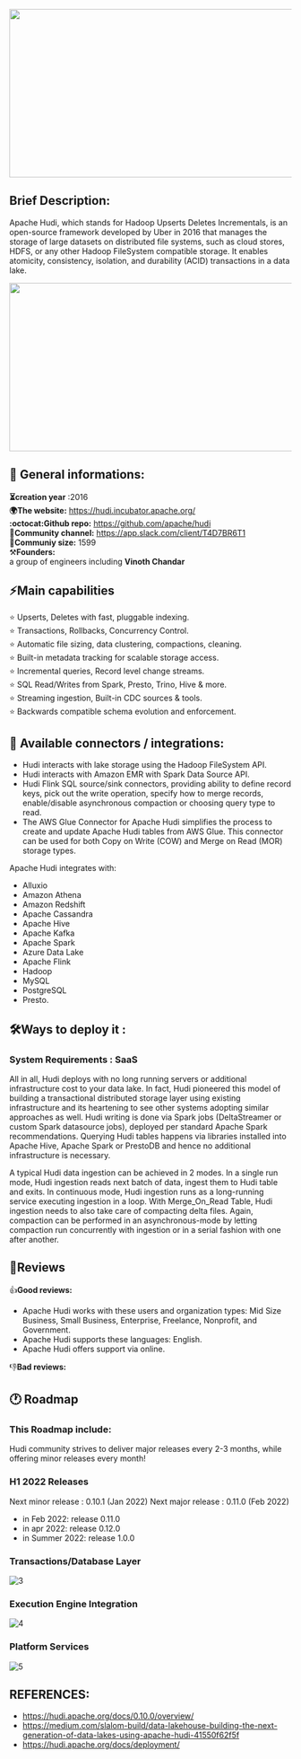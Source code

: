 <p align="center">
    <img width="800" height="300" src="https://user-images.githubusercontent.com/98332222/154753446-17c82ddd-7014-4dd6-a6d7-5931a1933df2.png">
</p>

## Brief Description:<br>
Apache Hudi, which stands for Hadoop Upserts Deletes Incrementals, is an open-source framework developed by Uber in 2016 that manages the storage of large datasets on distributed file systems, such as cloud stores, HDFS, or any other Hadoop FileSystem compatible storage. It enables atomicity, consistency, isolation, and durability (ACID) transactions in a data lake.
<p align="center">
    <img width="800" height="300" src="https://user-images.githubusercontent.com/98332222/154754502-57282974-83d4-4c00-894a-678e4b981321.jpg">
</p>

## :bookmark: General informations:
**:hourglass_flowing_sand:creation year** :2016<br>
**:earth_africa:The website:** https://hudi.incubator.apache.org/<br>
**:octocat:Github repo:** https://github.com/apache/hudi<br>
**:email:Community channel:** 
https://app.slack.com/client/T4D7BR6T1<br>
**:floppy_disk:Communiy size:** 
1599<br>
:hammer_and_pick:**Founders:**<br>
a group of engineers including **Vinoth Chandar**<br>
## :zap:Main capabilities
:star: Upserts, Deletes with fast, pluggable indexing.<br>
:star: Transactions, Rollbacks, Concurrency Control.<br>
:star: Automatic file sizing, data clustering, compactions, cleaning.<br>
:star: Built-in metadata tracking for scalable storage access.<br>
:star: Incremental queries, Record level change streams.<br>
:star: SQL Read/Writes from Spark, Presto, Trino, Hive & more.<br>
:star: Streaming ingestion, Built-in CDC sources & tools.<br>
:star: Backwards compatible schema evolution and enforcement.<br>

## :electric_plug: Available connectors / integrations:
- Hudi interacts with lake storage using the Hadoop FileSystem API.
- Hudi interacts with Amazon EMR with Spark Data Source API.
- Hudi Flink SQL source/sink connectors, providing ability to define record keys, pick out the write operation, specify how to merge records, enable/disable asynchronous compaction or choosing query type to read.
- The AWS Glue Connector for Apache Hudi simplifies the process to create and update Apache Hudi tables from AWS Glue. This connector can be used for both Copy on Write (COW) and Merge on Read (MOR) storage types.

Apache Hudi integrates with:
- Alluxio
- Amazon Athena
- Amazon Redshift
- Apache Cassandra
- Apache Hive
- Apache Kafka
- Apache Spark
- Azure Data Lake
- Apache Flink
- Hadoop
- MySQL
- PostgreSQL
- Presto. 

## :hammer_and_wrench:Ways to deploy it :
### System Requirements : SaaS
All in all, Hudi deploys with no long running servers or additional infrastructure cost to your data lake. In fact, Hudi pioneered this model of building a transactional distributed storage layer using existing infrastructure and its heartening to see other systems adopting similar approaches as well. Hudi writing is done via Spark jobs (DeltaStreamer or custom Spark datasource jobs), deployed per standard Apache Spark recommendations. Querying Hudi tables happens via libraries installed into Apache Hive, Apache Spark or PrestoDB and hence no additional infrastructure is necessary.

A typical Hudi data ingestion can be achieved in 2 modes. In a single run mode, Hudi ingestion reads next batch of data, ingest them to Hudi table and exits. In continuous mode, Hudi ingestion runs as a long-running service executing ingestion in a loop.
With Merge_On_Read Table, Hudi ingestion needs to also take care of compacting delta files. Again, compaction can be performed in an asynchronous-mode by letting compaction run concurrently with ingestion or in a serial fashion with one after another.

## :pushpin:Reviews
:+1:**Good reviews:**<br>
- Apache Hudi works with these users and organization types: Mid Size Business, Small Business, Enterprise, Freelance, Nonprofit, and Government.
- Apache Hudi supports these languages: English.
- Apache Hudi offers support via online.

:thumbsdown:**Bad reviews:**
<br>

## :clock1: Roadmap 

### This Roadmap include: 
Hudi community strives to deliver major releases every 2-3 months, while offering minor releases every month! 
### H1 2022 Releases
Next minor release : 0.10.1 (Jan 2022) Next major release : 0.11.0 (Feb 2022)

- in Feb 2022: release 0.11.0
- in apr 2022: release 0.12.0
- in Summer 2022: release 1.0.0

### Transactions/Database Layer

  ![3](https://user-images.githubusercontent.com/98332222/154760963-5f56f662-f53d-4bda-afed-459652c3a1a4.png)


### Execution Engine Integration

![4](https://user-images.githubusercontent.com/98332222/154761458-fcb035b6-5bd8-4dec-8b6a-2b1cfafbe0e7.png)

### Platform Services

![5](https://user-images.githubusercontent.com/98332222/154761955-10efd8c4-b19b-4976-b166-cf51fb358c8d.png)

## REFERENCES:
- https://hudi.apache.org/docs/0.10.0/overview/
- https://medium.com/slalom-build/data-lakehouse-building-the-next-generation-of-data-lakes-using-apache-hudi-41550f62f5f
- https://hudi.apache.org/docs/deployment/
